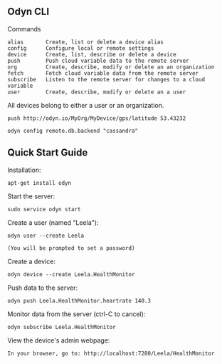 Odyn CLI
---------

Commands

    alias       Create, list or delete a device alias
    config      Configure local or remote settings
    device      Create, list, describe or delete a device
    push        Push cloud variable data to the remote server
    org         Create, describe, modify or delete an an organization
    fetch       Fetch cloud variable data from the remote server
    subscribe   Listen to the remote server for changes to a cloud variable
    user        Create, describe, modify or delete an a user


All devices belong to either a user or an organization.



    push http://odyn.io/MyOrg/MyDevice/gps/latitude 53.43232

    odyn config remote.db.backend "cassandra"


Quick Start Guide
---------

Installation:

    apt-get install odyn

Start the server:

    sudo service odyn start

Create a user (named "Leela"):

    odyn user --create Leela
    
    (You will be prompted to set a password)


Create a device:

    odyn device --create Leela.HealthMonitor

Push data to the server:

    odyn push Leela.HealthMonitor.heartrate 140.3


Monitor data from the server (ctrl-C to cancel):

    odyn subscribe Leela.HealthMonitor

View the device's admin webpage:

    In your browser, go to: http://localhost:7280/Leela/HealthMonitor
